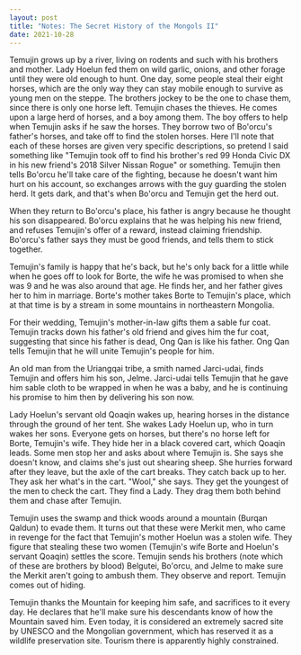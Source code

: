 ```yaml
---
layout: post
title: "Notes: The Secret History of the Mongols II"
date: 2021-10-28
---
```

Temujin grows up by a river, living on rodents and such with his brothers and mother. Lady Hoelun fed them on wild garlic, onions, and other forage until they were old enough to hunt. One day, some people steal their eight horses, which are the only way they can stay mobile enough to survive as young men on the steppe. The brothers jockey to be the one to chase them, since there is only one horse left. Temujin chases the thieves. He comes upon a large herd of horses, and a boy among them. The boy offers to help when Temujin asks if he saw the horses. They borrow two of Bo'orcu's father's horses, and take off to find the stolen horses. Here I'll note that each of these horses are given very specific descriptions, so pretend I said something like "Temujin took off to find his brother's red 99 Honda Civic DX in his new friend's 2018 Silver Nissan Rogue" or something.  Temujin then tells Bo'orcu he'll take care of the fighting, because he doesn't want him hurt on his account, so exchanges arrows with the guy guarding the stolen herd. It gets dark, and that's when Bo'orcu and Temujin get the herd out.   

When they return to Bo'orcu's place, his father is angry because he thought his son disappeared. Bo'orcu explains that he was helping his new friend, and refuses Temujin's offer of a reward, instead claiming friendship. Bo'orcu's father says they must be good friends, and tells them to stick together.  

Temujin's family is happy that he's back, but he's only back for a little while when he goes off to look for Borte, the wife he was promised to when she was 9 and he was also around that age. He finds her, and her father gives her to him in marriage. Borte's mother takes Borte to Temujin's place, which at that time is by a stream in some mountains in northeastern Mongolia.  

For their wedding, Temujin's mother-in-law gifts them a sable fur coat. Temujin tracks down his father's old friend and gives him the fur coat, suggesting that since his father is dead, Ong Qan is like his father. Ong Qan tells Temujin that he will unite Temujin's people for him.  

An old man from the Uriangqai tribe, a smith named Jarci-udai, finds Temujin and offers him his son, Jelme. Jarci-udai tells Temujin that he gave him sable cloth to be wrapped in when he was a baby, and he is continuing his promise to him then by delivering his son now.  

Lady Hoelun's servant old Qoaqin wakes up, hearing horses in the distance through the ground of her tent. She wakes Lady Hoelun up, who in turn wakes her sons. Everyone gets on horses, but there's no horse left for Borte, Temujin's wife. They hide her in a black covered cart, which Qoaqin leads. Some men stop her and asks about where Temujin is. She says she doesn't know, and claims she's just out shearing sheep. She hurries forward after they leave, but the axle of the cart breaks. They catch back up to her. They ask her what's in the cart. "Wool," she says. They get the youngest of the men to check the cart. They find a Lady. They drag them both behind them and chase after Temujin.  

Temujin uses the swamp and thick woods around a mountain (Burqan Qaldun) to evade them.  It turns out that these were Merkit men, who came in revenge for the fact that Temujin's mother Hoelun was a stolen wife. They figure that stealing these two women (Temujin's wife Borte and Hoelun's servant Qoaqin) settles the score. Temujin sends his brothers (note which of these are brothers by blood) Belgutei, Bo'orcu, and Jelme to make sure the Merkit aren't going to ambush them. They observe and report. Temujin comes out of hiding.    

Temujin thanks the Mountain for keeping him safe, and sacrifices to it every day. He declares that he'll make sure his descendants know of how the Mountain saved him. Even today, it is considered an extremely sacred site by UNESCO and the Mongolian government, which has reserved it as a wildlife preservation site. Tourism there is apparently highly constrained.  
